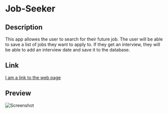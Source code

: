 # Job-Seeker

## Description

This app allowes the user to search for their future job. The user will be able to save a list of jobs they want to apply to. If they get an interview, they will be able to add an interview date and save it to the database. 


## Link

[I am a link to the web page](https://stark-thicket-31510.herokuapp.com/)

## Preview
![Screenshot](./client/src/components/assets/employeeDirectory.JPG) 